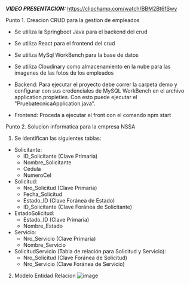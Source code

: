 ***VIDEO PRESENTACION:***
https://clipchamp.com/watch/BBM2Bt6fSwy

Punto 1. Creacion CRUD para la gestion de empleados
* Se utiliza la Springboot Java para el backend del crud
* Se utiliza React para el frontend del crud
* Se utiliza MySql WorkBench para la base de datos
* Se utiliza Cloudinary como almacenamiento en la nube para las imagenes de las fotos de los empleados

* Backend: Para ejecutar el proyecto debe correr la carpeta demo y configurar con sus credenciales de MySQL WorkBench en el archivo application.propieties. Con esto puede ejecutar el "PruebatecnicaApplication.java".
* Frontend: Proceda a ejecutar el front con el comando npm start 

Punto 2. Solucion informatica para la empresa NSSA
1. Se identifican las siguientes tablas:
* Solicitante:
     - ID_Solicitante (Clave Primaria)
     - Nombre_Solicitante
     - Cedula
     - NumeroCel
* Solicitud:
     - Nro_Solicitud (Clave Primaria)
     - Fecha_Solicitud
     - Estado_ID (Clave Foránea de Estado)
     - ID_Solicitante (Clave Foránea de Solicitante)
* EstadoSolicitud:
     - Estado_ID (Clave Primaria)
     - Nombre_Estado
* Servicio:
     - Nro_Servicio (Clave Primaria)
     - Nombre_Servicio
* SolicitudServicio (Tabla de relación para Solicitud y Servicio):
     - Nro_Solicitud (Clave Foránea de Solicitud)
     - Nro_Servicio (Clave Foránea de Servicio)
2. Modelo Entidad Relacion
   ![image](https://github.com/DanlerLo/PruebaTecnica/assets/50645244/4ed1374c-695b-4235-8f8b-24fe323e19a9)


